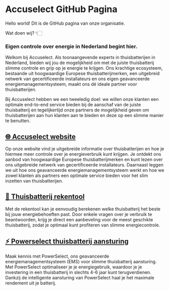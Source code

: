 # Accuselect GitHub Pagina

Hello world! Dit is de GitHub pagina van onze organisatie. 

Wat doen wij? 👇🏻

### Eigen controle over energie in Nederland begint hier.
Welkom bij Accuselect. Als toonaangevende experts in thuisbatterijen in Nederland, bieden wij jou de mogelijkheid om met de juiste thuisbatterij slimme controle en grip op je energie te krijgen. Ons krachtige ecosysteem, bestaande uit hoogwaardige Europese thuisbatterijmerken, een uitgebreid netwerk van gecertificeerde installateurs en ons eigen geavanceerde energiemanagementsysteem, maakt ons dé ideale partner voor thuisbatterijen.

Bij Accuselect hebben we een tweeledig doel: we willen onze klanten een optimale end-to-end service bieden bij de aanschaf van de juiste thuisbatterij en tegelijkertijd onze partners de mogelijkheid geven om thuisbatterijen aan hun klanten aan te bieden en deze op een slimme manier te benutten.

## [🌐 Accuselect website](https://accuselect.nl)
Op onze website vind je uitgebreide informatie over thuisbatterijen en hoe je hiermee meer controle over je energieverbruik kunt krijgen. Je ontdekt ons aanbod van hoogwaardige Europese thuisbatterijmerken en kunt lezen over ons uitgebreide netwerk van gecertificeerde installateurs. Daarnaast leggen we uit hoe ons geavanceerde energiemanagementsysteem werkt en hoe we zowel klanten als partners een optimale service bieden voor het slim inzetten van thuisbatterijen.

## [🧮 Thuisbatterij rekentool](https://start.accuselect.nl)
Met de rekentool kan je eenvoudig berekenen welke thuisbatterij het beste bij jouw energiebehoeften past. Door enkele vragen over je verbruik te beantwoorden, krijg je direct een aanbeveling voor de meest geschikte thuisbatterij, zodat je optimaal kunt profiteren van slimme energiecontrole.

## [⚡️ Powerselect thuisbatterij aansturing](https://accuselect.nl/slimme-aansturing-powerselect)
Maak kennis met PowerSelect, ons geavanceerde energiemanagementsysteem (EMS) voor slimme thuisbatterij aansturing. Met PowerSelect optimaliseer je je energiegebruik, waardoor je je investering in een thuisbatterij in slechts 4-6 jaar kunt terugverdienen. Dankzij de intelligente aansturing van PowerSelect haal je het maximale rendement uit je batterij.
